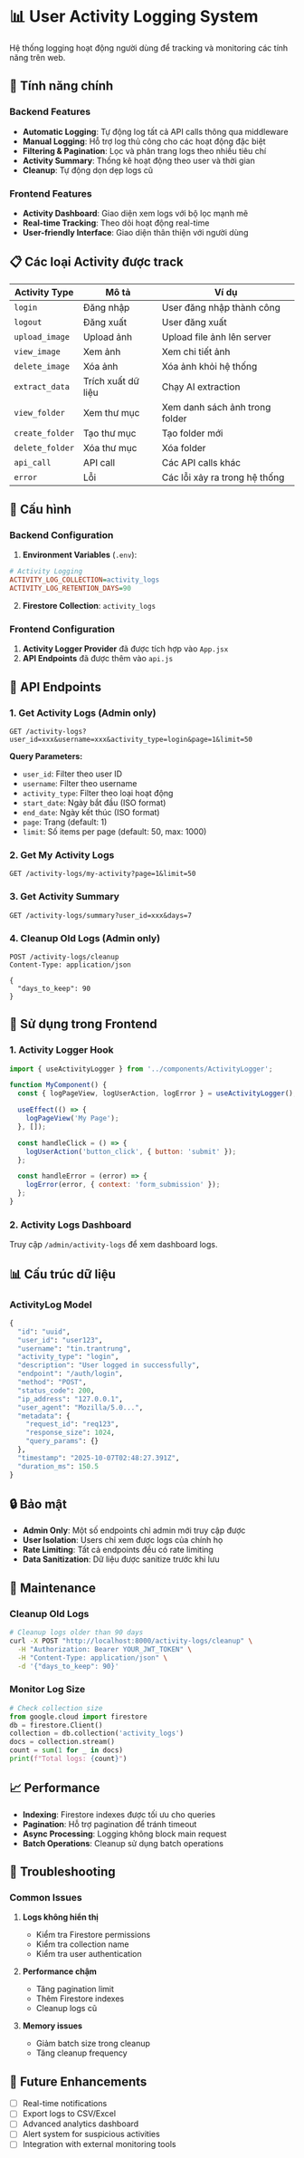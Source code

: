 # 📊 User Activity Logging System

Hệ thống logging hoạt động người dùng để tracking và monitoring các tính năng trên web.

## 🚀 Tính năng chính

### Backend Features
- **Automatic Logging**: Tự động log tất cả API calls thông qua middleware
- **Manual Logging**: Hỗ trợ log thủ công cho các hoạt động đặc biệt
- **Filtering & Pagination**: Lọc và phân trang logs theo nhiều tiêu chí
- **Activity Summary**: Thống kê hoạt động theo user và thời gian
- **Cleanup**: Tự động dọn dẹp logs cũ

### Frontend Features
- **Activity Dashboard**: Giao diện xem logs với bộ lọc mạnh mẽ
- **Real-time Tracking**: Theo dõi hoạt động real-time
- **User-friendly Interface**: Giao diện thân thiện với người dùng

## 📋 Các loại Activity được track

| Activity Type | Mô tả | Ví dụ |
|---------------|-------|-------|
| `login` | Đăng nhập | User đăng nhập thành công |
| `logout` | Đăng xuất | User đăng xuất |
| `upload_image` | Upload ảnh | Upload file ảnh lên server |
| `view_image` | Xem ảnh | Xem chi tiết ảnh |
| `delete_image` | Xóa ảnh | Xóa ảnh khỏi hệ thống |
| `extract_data` | Trích xuất dữ liệu | Chạy AI extraction |
| `view_folder` | Xem thư mục | Xem danh sách ảnh trong folder |
| `create_folder` | Tạo thư mục | Tạo folder mới |
| `delete_folder` | Xóa thư mục | Xóa folder |
| `api_call` | API call | Các API calls khác |
| `error` | Lỗi | Các lỗi xảy ra trong hệ thống |

## 🔧 Cấu hình

### Backend Configuration

1. **Environment Variables** (`.env`):
```ini
# Activity Logging
ACTIVITY_LOG_COLLECTION=activity_logs
ACTIVITY_LOG_RETENTION_DAYS=90
```

2. **Firestore Collection**: `activity_logs`

### Frontend Configuration

1. **Activity Logger Provider** đã được tích hợp vào `App.jsx`
2. **API Endpoints** đã được thêm vào `api.js`

## 📡 API Endpoints

### 1. Get Activity Logs (Admin only)
```http
GET /activity-logs?user_id=xxx&username=xxx&activity_type=login&page=1&limit=50
```

**Query Parameters:**
- `user_id`: Filter theo user ID
- `username`: Filter theo username
- `activity_type`: Filter theo loại hoạt động
- `start_date`: Ngày bắt đầu (ISO format)
- `end_date`: Ngày kết thúc (ISO format)
- `page`: Trang (default: 1)
- `limit`: Số items per page (default: 50, max: 1000)

### 2. Get My Activity Logs
```http
GET /activity-logs/my-activity?page=1&limit=50
```

### 3. Get Activity Summary
```http
GET /activity-logs/summary?user_id=xxx&days=7
```

### 4. Cleanup Old Logs (Admin only)
```http
POST /activity-logs/cleanup
Content-Type: application/json

{
  "days_to_keep": 90
}
```

## 🎯 Sử dụng trong Frontend

### 1. Activity Logger Hook
```javascript
import { useActivityLogger } from '../components/ActivityLogger';

function MyComponent() {
  const { logPageView, logUserAction, logError } = useActivityLogger();

  useEffect(() => {
    logPageView('My Page');
  }, []);

  const handleClick = () => {
    logUserAction('button_click', { button: 'submit' });
  };

  const handleError = (error) => {
    logError(error, { context: 'form_submission' });
  };
}
```

### 2. Activity Logs Dashboard
Truy cập `/admin/activity-logs` để xem dashboard logs.

## 📊 Cấu trúc dữ liệu

### ActivityLog Model
```python
{
  "id": "uuid",
  "user_id": "user123",
  "username": "tin.trantrung",
  "activity_type": "login",
  "description": "User logged in successfully",
  "endpoint": "/auth/login",
  "method": "POST",
  "status_code": 200,
  "ip_address": "127.0.0.1",
  "user_agent": "Mozilla/5.0...",
  "metadata": {
    "request_id": "req123",
    "response_size": 1024,
    "query_params": {}
  },
  "timestamp": "2025-10-07T02:48:27.391Z",
  "duration_ms": 150.5
}
```

## 🔒 Bảo mật

- **Admin Only**: Một số endpoints chỉ admin mới truy cập được
- **User Isolation**: Users chỉ xem được logs của chính họ
- **Rate Limiting**: Tất cả endpoints đều có rate limiting
- **Data Sanitization**: Dữ liệu được sanitize trước khi lưu

## 🧹 Maintenance

### Cleanup Old Logs
```bash
# Cleanup logs older than 90 days
curl -X POST "http://localhost:8000/activity-logs/cleanup" \
  -H "Authorization: Bearer YOUR_JWT_TOKEN" \
  -H "Content-Type: application/json" \
  -d '{"days_to_keep": 90}'
```

### Monitor Log Size
```python
# Check collection size
from google.cloud import firestore
db = firestore.Client()
collection = db.collection('activity_logs')
docs = collection.stream()
count = sum(1 for _ in docs)
print(f"Total logs: {count}")
```

## 📈 Performance

- **Indexing**: Firestore indexes được tối ưu cho queries
- **Pagination**: Hỗ trợ pagination để tránh timeout
- **Async Processing**: Logging không block main request
- **Batch Operations**: Cleanup sử dụng batch operations

## 🐛 Troubleshooting

### Common Issues

1. **Logs không hiển thị**
   - Kiểm tra Firestore permissions
   - Kiểm tra collection name
   - Kiểm tra user authentication

2. **Performance chậm**
   - Tăng pagination limit
   - Thêm Firestore indexes
   - Cleanup logs cũ

3. **Memory issues**
   - Giảm batch size trong cleanup
   - Tăng cleanup frequency

## 🔄 Future Enhancements

- [ ] Real-time notifications
- [ ] Export logs to CSV/Excel
- [ ] Advanced analytics dashboard
- [ ] Alert system for suspicious activities
- [ ] Integration with external monitoring tools
